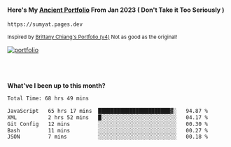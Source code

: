 #### Here's My [Ancient Portfolio](https://sumyat.pages.dev) From Jan 2023 ( Don't Take it Too Seriously ) 
````bash
https://sumyat.pages.dev 
````

<sub>Inspired by [Brittany Chiang's Portfolio (v4)](https://v4.brittanychiang.com/) Not as good as the original!</sub>


<a href='https://sumyat.pages.dev/'>
    <img src='https://github.com/sumyat-aung/sumyat-aung/assets/108873224/c9b4f2be-c585-4dd3-84e1-692c3854a6d8' alt='portfolio' align='center' />
</a>


<br />
<br />


<br />
<br />

**What've I been up to this month?**

<!--START_SECTION:waka-->

```txt
Total Time: 68 hrs 49 mins

JavaScript   65 hrs 17 mins  ███████████████████████▓░   94.87 %
XML          2 hrs 52 mins   █░░░░░░░░░░░░░░░░░░░░░░░░   04.17 %
Git Config   12 mins         ░░░░░░░░░░░░░░░░░░░░░░░░░   00.30 %
Bash         11 mins         ░░░░░░░░░░░░░░░░░░░░░░░░░   00.27 %
JSON         7 mins          ░░░░░░░░░░░░░░░░░░░░░░░░░   00.18 %
```

<!--END_SECTION:waka-->




